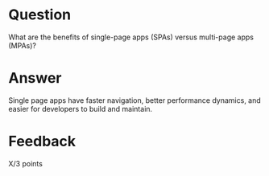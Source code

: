 # Question

What are the benefits of single-page apps (SPAs) versus multi-page apps (MPAs)?

# Answer
Single page apps have faster navigation, better performance dynamics, and easier for developers to build and maintain.



# Feedback

X/3 points